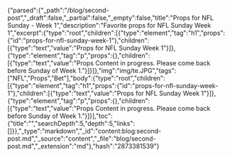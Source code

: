 {"parsed":{"_path":"/blog/second-post","_draft":false,"_partial":false,"_empty":false,"title":"Props for NFL Sunday - Week 1","description":"Favorite props for NFL Sunday Week 1","excerpt":{"type":"root","children":[{"type":"element","tag":"h1","props":{"id":"props-for-nfl-sunday-week-1"},"children":[{"type":"text","value":"Props for NFL Sunday Week 1"}]},{"type":"element","tag":"p","props":{},"children":[{"type":"text","value":"Props Content in progress. Please come back before Sunday of Week 1."}]}]},"img":"img/te.JPG","tags":["NFL","Props","Bet"],"body":{"type":"root","children":[{"type":"element","tag":"h1","props":{"id":"props-for-nfl-sunday-week-1"},"children":[{"type":"text","value":"Props for NFL Sunday Week 1"}]},{"type":"element","tag":"p","props":{},"children":[{"type":"text","value":"Props Content in progress. Please come back before Sunday of Week 1."}]}],"toc":{"title":"","searchDepth":5,"depth":5,"links":[]}},"_type":"markdown","_id":"content:blog:second-post.md","_source":"content","_file":"blog/second-post.md","_extension":"md"},"hash":"2873381539"}